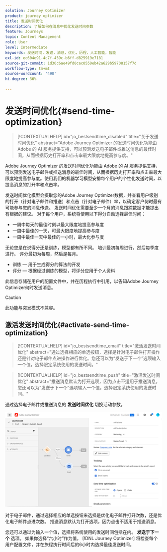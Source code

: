 ```yaml
---
solution: Journey Optimizer
product: journey optimizer
title: 发送时间优化
description: 了解如何在消息中优化发送时间参数
feature: Journeys
topic: Content Management
role: User
level: Intermediate
keywords: 发送时间，发送，消息，优化，历程，人工智能，智能
exl-id: ec604e91-4c7f-459c-b6ff-d825919e7181
source-git-commit: 1d30c6ae49fd0cac0559eb42a629b59708157f7d
workflow-type: tm+mt
source-wordcount: '490'
ht-degree: 36%

---
```


# 发送时间优化{#send-time-optimization}

>[!CONTEXTUALHELP]
>id="jo_bestsendtime_disabled"
>title="关于发送时间优化"
>abstract="Adobe Journey Optimizer 的发送时间优化功能由 Adobe 的 AI 服务提供支持，可以预测发送电子邮件或推送消息的最佳时间，从而根据历史打开率和点击率最大限度地提高参与度。"

Adobe Journey Optimizer 的发送时间优化功能由 Adobe 的 AI 服务提供支持，可以预测发送电子邮件或推送消息的最佳时间，从而根据历史打开率和点击率最大限度地提高参与度。使用我们的机器学习模型安排每个用户的个性化发送时间，以提高消息的打开率和点击率。

发送时间优化模型会摄取您的Adobe Journey Optimizer数据，并查看用户级别的打开（针对电子邮件和推送）和点击（针对电子邮件）率，以确定客户何时最有可能参与您的消息传送。 发送时间优化需要至少一个月的消息跟踪数据才能提出有根据的建议。 对于每个用户，系统将使用以下得分自动选择最佳时间：

* 一周中每天的最佳时刻以最大限度地提高参与度
* 一周中最佳的一天，可最大限度地提高参与度
* 一周中最佳一天中最佳的一小时，最大化参与度

无论您是在说得分还是训练，模型都有所不同。 培训最初每周进行，然后每季度进行。 评分最初为每周，然后是每月。

* 训练 — 用于生成得分的算法的开发
* 评分 — 根据经过训练的模型，将评分应用于个人资料

此信息存储在用户的配置文件中，并在历程执行中引用，以告知Adobe Journey Optimizer何时发送消息。

>[!CAUTION]
>
>此功能与突发模式不兼容。

## 激活发送时间优化{#activate-send-time-optimization}

>[!CONTEXTUALHELP]
>id="jo_bestsendtime_email"
>title="激活发送时间优化"
>abstract="通过选择相应的单选按钮，选择是针对电子邮件打开操作还是针对电子邮件点进操作进行优化。您还可以为“发送于下一个”选项输入一个值，选择限定系统使用的发送时间。"

>[!CONTEXTUALHELP]
>id="jo_bestsendtime_push"
>title="激活发送时间优化"
>abstract="推送消息默认为打开选项，因为点击不适用于推送消息。 您还可以为“发送于下一个”选项输入一个值，选择限定系统使用的发送时间。"

通过选择电子邮件或推送消息的 **发送时间优化** 切换活动参数。

![](../building-journeys/assets/jo-message5.png)

对于电子邮件，通过选择相应的单选按钮来选择是优化电子邮件打开次数，还是优化电子邮件点进次数。 推送消息默认为打开选项，因为点击不适用于推送消息。 

您还可以通过为输入一个值，选择将系统使用的发送时间包括在内。 **发送于下一个** 选项。 如果你选择“六小时”作为值， [!DNL Journey Optimizer] 将检查每个用户配置文件，并在旅程执行时间后的6小时内选择最佳发送时间。
